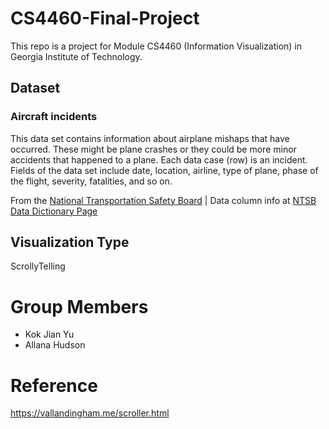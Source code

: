 # CS4460-Final-Project

This repo is a project for Module CS4460 (Information Visualization) in Georgia Institute of Technology.


## Dataset 

### Aircraft incidents

This data set contains information about airplane mishaps that have occurred. These might be plane crashes or they could be more minor accidents that happened to a plane. Each data case (row) is an incident. Fields of the data set include date, location, airline, type of plane, phase of the flight, severity, fatalities, and so on.

From the [National Transportation Safety Board](https://www.ntsb.gov/_layouts/ntsb.aviation/index.aspx) | Data column info at  [NTSB Data Dictionary Page](https://www.ntsb.gov/_layouts/ntsb.aviation/AviationDownloadDataDictionary.aspx)

## Visualization Type
ScrollyTelling

# Group Members
- Kok Jian Yu
- Allana Hudson

# Reference
https://vallandingham.me/scroller.html